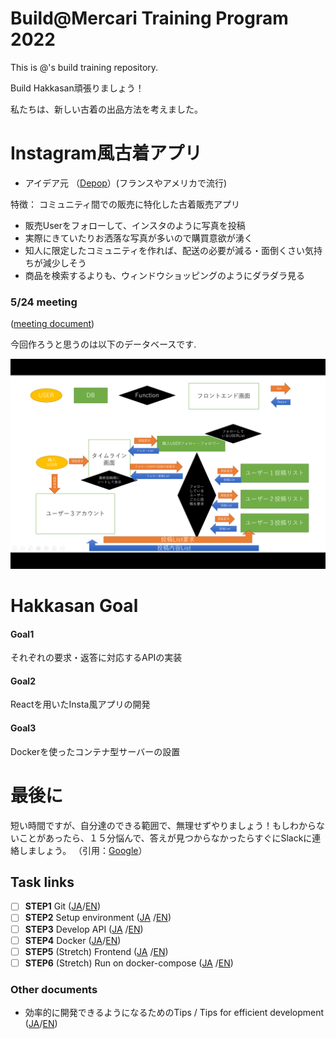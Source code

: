 # Build@Mercari Training Program 2022

This is @<NyatsuYAI>'s build training repository.

Build Hakkasan頑張りましょう！

私たちは、新しい古着の出品方法を考えました。

# Instagram風古着アプリ
  
* アイデア元
  （[Depop](https://www.depop.com/)）(フランスやアメリカで流行)

特徴：	コミュニティ間での販売に特化した古着販売アプリ
  
* 販売Userをフォローして、インスタのように写真を投稿
* 実際にきていたりお洒落な写真が多いので購買意欲が湧く
* 知人に限定したコミュニティを作れば、配送の必要が減る・面倒くさい気持ちが減少しそう
* 商品を検索するよりも、ウィンドウショッピングのようにダラダラ見る
  
### 5/24 meeting
  ([meeting document]([document/d/10F7TJzt4l2YZn_thJIC3aNISrXHSrhQ5GY-Yr0GODUU/edit#](https://docs.google.com/document/d/10F7TJzt4l2YZn_thJIC3aNISrXHSrhQ5GY-Yr0GODUU/edit?usp=sharing)))



今回作ろうと思うのは以下のデータベースです.
  
![image1](https://github.com/NyatsuYAI/mercari_hakkasan_team1/blob/main/document/image.png)
  
# Hakkasan Goal
  
 #### Goal1
  
  それぞれの要求・返答に対応するAPIの実装
 
 #### Goal2
  
  Reactを用いたInsta風アプリの開発
 #### Goal3
  
  Dockerを使ったコンテナ型サーバーの設置
  
# 最後に
  
  短い時間ですが、自分達のできる範囲で、無理せずやりましょう！もしわからないことがあったら、１５分悩んで、答えが見つからなかったらすぐにSlackに連絡しましょう。
  （引用：[Google](https://note.com/techtech_life/n/neae152a9fccf)）

## Task links

- [ ] **STEP1** Git ([JA](document/step1.ja.md)/[EN](document/step1.en.md))
- [ ] **STEP2** Setup environment ([JA](document/step2.ja.md)
  /[EN](document/step2.en.md))
- [ ] **STEP3** Develop API ([JA](document/step3.ja.md)
  /[EN](document/step3.en.md))
- [ ] **STEP4** Docker ([JA](document/step4.ja.md)/[EN](document/step4.en.md))
- [ ] **STEP5** (Stretch) Frontend ([JA](document/step5.ja.md)
  /[EN](document/step5.en.md))
- [ ] **STEP6** (Stretch)  Run on docker-compose ([JA](document/step6.ja.md)
  /[EN](document/step6.en.md))

### Other documents

- 効率的に開発できるようになるためのTips / Tips for efficient development ([JA](document/tips.ja.md)/[EN](document/tips.en.md))
